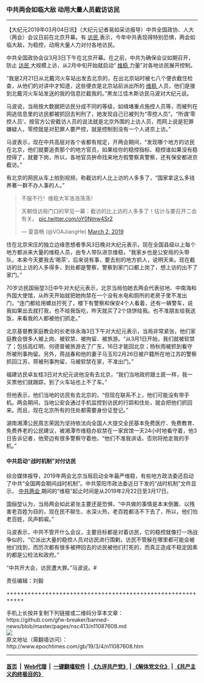 ### 中共两会如临大敌 动用大量人员截访访民
------------------------

<p>
 【大纪元2019年03月04日讯】（大纪元记者易如采访报导）中共全国政协、人大（两会）会议日前在北京开幕。有
 <a href="http://www.epochtimes.com/gb/tag/%E8%AE%BF%E6%B0%91.html">
  访民
 </a>
 表示，今年中共表现得特别恐惧，两会如临大敌，为稳控，动用大量人力对付各地访民。
</p>
<p>
 中共全国政协会议3月3日下午在北京开幕。在之前，中共为确保会议如期召开，防止
 <a href="http://www.epochtimes.com/gb/tag/%E8%AE%BF%E6%B0%91.html">
  访民
 </a>
 大规模上访，从2月中旬开始就启动“
 <a href="http://www.epochtimes.com/gb/tag/%E7%BB%B4%E7%A8%B3.html">
  维稳
 </a>
 力量”对各地访民展开控制。
</p>
<p>
 “我是2月21日从北戴河火车站出发去北京的，在出北京站时被七八个便衣截住检查，从他们的对讲中才知道，这些便衣是北京站前派出所的
 <a href="http://www.epochtimes.com/gb/tag/%E7%BB%B4%E7%A8%B3.html">
  维稳
 </a>
 人员，他们是接到北戴河火车站发送的我的信息拦截我的。”黑龙江佳木斯访民马波对大纪元说。
</p>
<p>
 马波说，当局按大数据把访民分成不同的等级，如缉堵重点施控人员等，而被列在网逃信息里的访民都被抓回去判刑了，她发现自己已被列为“零控人员”。“所谓‘零控人员’，按官方公安截访人员的说法就是北京外围的上访人员，而网上说是犯罪嫌疑人，零控就是对犯罪人要严控，就是控制到没有一个人进京上访。”
</p>
<p>
 马波表示，现在中共高层对各个省都有规定，开两会期间，“发现哪个地方的访民在北京，他们就要追责那个的地方官员，如果给你的稳控指标、稳控谁如果没有稳控得了，就要下岗，所以，各地官员拚命找来地方假警察真警察，还有保安都进京截访。”
</p>
<p>
 有北京的网民从车上拍到视频，称截访的人比上访的人多多了，“国家拿这么多钱养著一群不办人事的人。”
</p>
<blockquote class="twitter-tweet" data-lang="en">
 <p dir="ltr" lang="zh">
  不服不行！维稳大军浩浩荡荡！
 </p>
 <p>
  天朝信访局门口的罕见一幕：截访的比上访的人多多了！估计与要召开二会有关。
  <a href="https://t.co/oY0Nmw4Sr2">
   pic.twitter.com/oY0Nmw4Sr2
  </a>
 </p>
 <p>
  — 夏昙畅 (@VOAJiangHe)
  <a href="https://twitter.com/VOAJiangHe/status/1101842309728141315?ref_src=twsrc%5Etfw">
   March 2, 2019
  </a>
 </p>
</blockquote>
<p>
 <p>
  住在北京宋庄的独立边缘思想者季风3日晚对大纪元表示，现在全国县级以上每个地方都派来大量的维稳人员，由专人带队进京维稳，“我家乡也是公安局的头带队，本来今天要我去‘喝茶’，后来说有事，要去别的地方抓人，说明天来。现在截访的比上访的人多得多，到处都是警察，警察到家门口都上岗了，想上访的出不了家门。”
 </p>
 <p>
  70岁访民国俪堃3日中午对大纪元表示，北京当局怕她去两会代表驻地、中南海和外国大使馆，从昨天开始就把她拘禁在一个没有水电和厕所的老房子里不准出门，“连门都给用螺丝拧死了，楼下有警察和保安4个人看着，还有一辆警车，说我如果出去就打我，也不给我饭吃，昨天就买了2个烧饼给我。也不准朋友给我送饭，来看我的人都被他们抓走。”
 </p>
 <p>
  北京基督教家庭教会的长老徐永海3日下午对大纪元表示，当局非常紧张，他们家庭教会很多人被上岗、被软禁、被拘留、被旅游。“从3月1日开始，我们就被软禁了；包括高红明、何德普被旅游去了广东，16日才能回北京；杨秋雨被抓到看守所被刑事拘留。另外，蒋战春和他的妻子马玉珍2月26日被户籍所在地江苏的警察抓回江苏，蒋被刑事拘留，马被软禁在家，不准出门。”
 </p>
 <p>
  福建访民卓友桂3日对大纪元说他没有去北京，“我们当地政府跟土匪一样，我一买票他们就跟踪，到了火车站也上不了车。”
 </p>
 <p>
  但他表示，他们当地的访民有去北京的，“但现在联系不上，他们可能没有带手机。两会期间，当地公安会通过手机监控到访民的行踪和住处，就会把他们抓回来。而且，现在北京所有的住处都需要身份证登记。”
 </p>
 <p>
  湖南湘潭公民周志荣因为坚持依法向全国人大提交全民基本免费医疗、免费教育、免费养老的公民建议，被湘潭市维稳办软禁在一家宾馆一天24小时地看守着，他3日告诉记者，他旁边有很多警察守着他，“他们不准我讲话，否则将抢走我的手机。”
 </p>
 <h4>
  中共启动“战时机制”对付访民
 </h4>
 <p>
  综合媒体报导，2019年两会北京当局启动全年最严维稳，有些地方政法委还启动了中共“全国两会期间战时机制”。中共荥阳市政法委近日下发的“战时机制”文件显示，
  <a href="http://www.epochtimes.com/gb/tag/%E4%B8%AD%E5%85%B1%E4%B8%A4%E4%BC%9A.html">
   中共两会
  </a>
  期间的“维稳”起止时间是从2019年2月22日至3月17日。
 </p>
 <p>
  国俪堃认为，当局两会如此紧张主要还是恐惧，“中共做的事情是本末倒置、以残害老百姓为目的，现在民不聊生、水深火热，老百姓都活不下去了，所以，他们怕老百姓，风声鹤唳。”
 </p>
 <p>
  马波表示，中共不管开什么会议，主要目标都是对着访民，它的稳控就像打一场战争似的，“它派出大量的稳控人员对访民进行围剿，访民不管躲在哪里都可能会被他们找到，而历次都有很多被押回去的访民被他们打死的，而真正造成不稳定因素的都是公检法和政府。”
 </p>
 <p>
  “中共开大会，访民遭大罪。”马波说。#
 </p>
 <p>
  责任编辑：刘毅
 </p>
</p>
+++++++++++++++++++++++++++++++++++++++++++++++++++++++++++<br/><br/>
手机上长按并复制下列链接或二维码分享本文章：<br/>
https://github.com/gfw-breaker/banned-news/blob/master/pages/nsc413/n11087608.md <br/>
<a href='https://github.com/gfw-breaker/banned-news/blob/master/pages/nsc413/n11087608.md'><img src='https://github.com/gfw-breaker/banned-news/blob/master/pages/nsc413/n11087608.md.png'/></a> <br/>
原文地址（需翻墙访问）：http://www.epochtimes.com/gb/19/3/4/n11087608.htm


------------------------
#### [首页](https://github.com/gfw-breaker/banned-news/blob/master/README.md) &nbsp;|&nbsp; [Web代理](https://github.com/labour-camp/helloworld) &nbsp;|&nbsp; [一键翻墙软件](https://github.com/gfw-breaker/nogfw/blob/master/README.md) &nbsp;| [《九评共产党》](https://github.com/gfw-breaker/9ping.md/blob/master/README.md#九评之一评共产党是什么) | [《解体党文化》](https://github.com/gfw-breaker/jtdwh.md/blob/master/README.md) | [《共产主义的终极目的》](https://github.com/gfw-breaker/gczydzjmd.md/blob/master/README.md)

